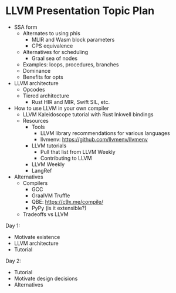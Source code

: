 # LLVM Presentation Topic Plan

- SSA form
  - Alternates to using phis
    - MLIR and Wasm block parameters
    - CPS equivalence
  - Alternatives for scheduling
    - Graal sea of nodes
  - Examples: loops, procedures, branches
  - Dominance
  - Benefits for opts
- LLVM architecture
  - Opcodes
  - Tiered architecture
    - Rust HIR and MIR, Swift SIL, etc.
- How to use LLVM in your own compiler
  - LLVM Kaleidoscope tutorial with Rust Inkwell bindings
  - Resources
    - Tools
      - LLVM library recommendations for various languages
      - llvmenv: https://github.com/llvmenv/llvmenv
    - LLVM tutorials
      - Pull that list from LLVM Weekly
      - Contributing to LLVM
    - LLVM Weekly
    - LangRef
- Alternatives
  - Compilers
    - GCC
    - GraalVM Truffle
    - QBE: https://c9x.me/compile/
    - PyPy (is it extensible?)
  - Tradeoffs vs LLVM

Day 1:
- Motivate existence
- LLVM architecture
- Tutorial

Day 2:
- Tutorial
- Motivate design decisions
- Alternatives
